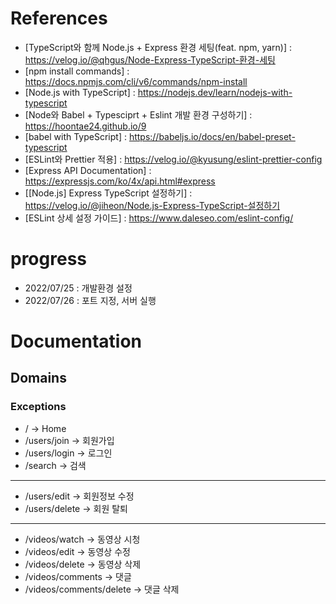 # References

-   [TypeScript와 함께 Node.js + Express 환경 세팅(feat. npm, yarn)] : https://velog.io/@qhgus/Node-Express-TypeScript-환경-세팅
-   [npm install commands] : https://docs.npmjs.com/cli/v6/commands/npm-install
-   [Node.js with TypeScript] : https://nodejs.dev/learn/nodejs-with-typescript
-   [Node와 Babel + Typesciprt + Eslint 개발 환경 구성하기] : https://hoontae24.github.io/9
-   [babel with TypeScript] : https://babeljs.io/docs/en/babel-preset-typescript
-   [ESLint와 Prettier 적용] : https://velog.io/@kyusung/eslint-prettier-config
-   [Express API Documentation] : https://expressjs.com/ko/4x/api.html#express
-   [[Node.js] Express TypeScript 설정하기] : https://velog.io/@jiheon/Node.js-Express-TypeScript-설정하기
-   [ESLint 상세 설정 가이드] : https://www.daleseo.com/eslint-config/

# progress

-   2022/07/25 : 개발환경 설정
-   2022/07/26 : 포트 지정, 서버 실행

# Documentation

## Domains

### Exceptions

-   / -> Home
-   /users/join -> 회원가입
-   /users/login -> 로그인
-   /search -> 검색

---

-   /users/edit -> 회원정보 수정
-   /users/delete -> 회원 탈퇴

---

-   /videos/watch -> 동영상 시청
-   /videos/edit -> 동영상 수정
-   /videos/delete -> 동영상 삭제
-   /videos/comments -> 댓글
-   /videos/comments/delete -> 댓글 삭제
